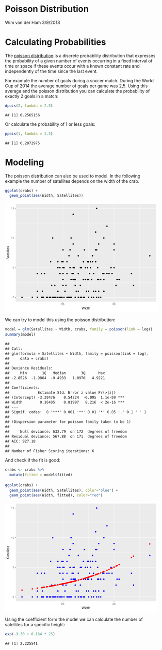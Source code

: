 Poisson Distribution
================
Wim van der Ham
3/9/2018

# Calculating Probabilities

The [poisson
distribution](https://en.wikipedia.org/wiki/Poisson_distribution) is a
discrete probability distribution that expresses the probability of a
given number of events occurring in a fixed interval of time or space if
these events occur with a known constant rate and independently of the
time since the last event.

For example the number of goals during a soccer match. During the World
Cup of 2014 the average number of goals per game was 2,5. Using this
average and the poisson distribution you can calculate the probability
of exactly 2 goals in a match:

``` r
dpois(2, lambda = 2.5)
```

    ## [1] 0.2565156

Or calculate the probability of 1 or less goals:

``` r
ppois(1, lambda = 2.5)
```

    ## [1] 0.2872975

# Modeling

The poisson distribution can also be used to model. In the following
example the number of satellites depends on the width of the crab.

``` r
ggplot(crabs) +
  geom_point(aes(Width, Satellites))
```

![](poisson_distribution_files/figure-gfm/unnamed-chunk-3-1.png)<!-- -->

We can try to model this using the poisson distribution:

``` r
model = glm(Satellites ~ Width, crabs, family = poisson(link = log))
summary(model)
```

    ## 
    ## Call:
    ## glm(formula = Satellites ~ Width, family = poisson(link = log), 
    ##     data = crabs)
    ## 
    ## Deviance Residuals: 
    ##     Min       1Q   Median       3Q      Max  
    ## -2.8526  -1.9884  -0.4933   1.0970   4.9221  
    ## 
    ## Coefficients:
    ##             Estimate Std. Error z value Pr(>|z|)    
    ## (Intercept) -3.30476    0.54224  -6.095  1.1e-09 ***
    ## Width        0.16405    0.01997   8.216  < 2e-16 ***
    ## ---
    ## Signif. codes:  0 '***' 0.001 '**' 0.01 '*' 0.05 '.' 0.1 ' ' 1
    ## 
    ## (Dispersion parameter for poisson family taken to be 1)
    ## 
    ##     Null deviance: 632.79  on 172  degrees of freedom
    ## Residual deviance: 567.88  on 171  degrees of freedom
    ## AIC: 927.18
    ## 
    ## Number of Fisher Scoring iterations: 6

And check if the fit is good:

``` r
crabs <- crabs %>%
  mutate(fitted = model$fitted)

ggplot(crabs) +
  geom_point(aes(Width, Satellites), color="blue") +
  geom_point(aes(Width, fitted), color="red")
```

![](poisson_distribution_files/figure-gfm/unnamed-chunk-5-1.png)<!-- -->

Using the coefficient form the model we can calculate the number of
satellites for a specific height:

``` r
exp(-3.30 + 0.164 * 25)
```

    ## [1] 2.225541
